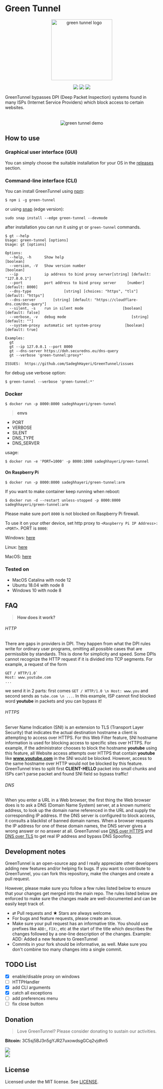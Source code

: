 # Green Tunnel
<p align="center">
    <img src="assets/logo.png" alt="green tunnel logo" width="200">
</p>
<p align="center">
    <img src="https://img.shields.io/github/license/SadeghHayeri/GreenTunnel.svg?color=Green&style=for-the-badge"> <img src="https://img.shields.io/github/repo-size/SadeghHayeri/GreenTunnel.svg?color=Green&style=for-the-badge"> <img src="https://img.shields.io/discord/707464295021019197?color=Green&style=for-the-badge">
</p>

GreenTunnel bypasses DPI (Deep Packet Inspection) systems found in many ISPs (Internet Service Providers) which block access to certain websites.

<p align="center">
    <img src="assets/demo.gif" alt="green tunnel demo" style="margin-top: 20px;">
</p>

## How to use
### Graphical user interface (GUI)
You can simply choose the suitable installation for your OS in the [releases](https://github.com/SadeghHayeri/GreenTunnel/releases "releases") section.

### Command-line interface (CLI)
You can install GreenTunnel using [npm](https://www.npmjs.org/ "npm"):
```
$ npm i -g green-tunnel
```

or using [snap](https://snapcraft.io) (edge version):
```
sudo snap install --edge green-tunnel --devmode
```


after installation you can run it using `gt` or `green-tunnel` commands.

```
$ gt --help
Usage: green-tunnel [options]
Usage: gt [options]

Options:
  --help, -h      Show help                                            [boolean]
  --version, -V   Show version number                                  [boolean]
  --ip            ip address to bind proxy server[string] [default: "127.0.0.1"]
  --port          port address to bind proxy server     [number] [default: 8000]
  --dns-type               [string] [choices: "https", "tls"] [default: "https"]
  --dns-server        [string] [default: "https://cloudflare-dns.com/dns-query"]
  --silent, -s    run in silent mode                  [boolean] [default: false]
  --verbose, -v   debug mode                              [string] [default: ""]
  --system-proxy  automatic set system-proxy           [boolean] [default: true]

Examples:
  gt
  gt --ip 127.0.0.1 --port 8000
  gt --dns-server https://doh.securedns.eu/dns-query
  gt --verbose 'green-tunnel:proxy*'

ISSUES:  https://github.com/SadeghHayeri/GreenTunnel/issues
```

for debug use verbose option:
```
$ green-tunnel --verbose 'green-tunnel:*'
```

### Docker
```
$ docker run -p 8000:8000 sadeghhayeri/green-tunnel
```
> **envs**
* PORT
* VERBOSE
* SILENT
* DNS_TYPE
* DNS_SERVER

usage:
```
$ docker run -e 'PORT=1000' -p 8000:1000 sadeghhayeri/green-tunnel
```

#### On Raspberry Pi
```
$ docker run -p 8000:8000 sadeghhayeri/green-tunnel:arm
```

If you want to make container keep running when reboot:
```
$ docker run -d --restart unless-stopped -p 8000:8000 sadeghhayeri/green-tunnel:arm
```

Please make sure port `8000` is not blocked on Raspberry Pi firewall.

To use it on your other device, set http proxy to ```<Raspberry Pi IP Address>:<PORT>```. PORT is `8000`:

Windows: [here](https://www.howtogeek.com/tips/how-to-set-your-proxy-settings-in-windows-8.1/)

Linux: [here](https://www.cyberciti.biz/faq/linux-unix-set-proxy-environment-variable/)

MacOS: [here](https://www.howtogeek.com/293444/how-to-configure-a-proxy-server-on-a-mac/)


### Tested on
- MacOS Catalina with node 12
- Ubuntu 18.04 with node 8
- Windows 10 with node 8


## FAQ
> **How does it work?**
###### HTTP
There are gaps in providers in DPI.  They happen from what the DPI rules write for ordinary user programs, omitting all possible cases that are permissible by standards.  This is done for simplicity and speed.
Some DPIs cannot recognize the HTTP request if it is divided into TCP segments.  For example, a request of the form

```
GET / HTTP/1.0`
Host: www.youtube.com
...
```
we send it in 2 parts: first comes `GET / HTTP/1.0 \n Host: www.you` and second sends as `tube.com \n ...`. In this example, ISP cannot find blocked word **youtube** in packets and you can bypass it!

###### HTTPS
Server Name Indication (SNI) is an extension to TLS (Transport Layer Security) that indicates the actual destination hostname a client is attempting to access over HTTPS. For this Web Filter feature, SNI hostname information is used for blocking access to specific sites over HTTPS. For example, if the administrator chooses to block the hostname **youtube** using this feature, all Website access attempts over HTTPS that contain **youtube** like **www.youtube.com** in the SNI would be blocked. However, access to the same hostname over HTTP would not be blocked by this feature. GreenTunnel tries to split first **CLIENT-HELLO** packet into small chunks and ISPs can't parse packet and found SNI field so bypass traffic!

###### DNS
When you enter a URL in a Web browser, the first thing the Web browser does is to ask a DNS (Domain Name System) server, at a known numeric address, to look up the domain name referenced in the URL and supply the corresponding IP address.
If the DNS server is configured to block access, it consults a blacklist of banned domain names. When a browser requests the IP address for one of these domain names, the DNS server gives a wrong answer or no answer at all.
GreenTunnel use [DNS over HTTPS](https://en.wikipedia.org/wiki/DNS_over_HTTPS "doh (DNS over HTTPS)") and [DNS over TLS](https://en.wikipedia.org/wiki/DNS_over_TLS "DNS over TLS") to get real IP address and bypass DNS Spoofing.

## Development notes
GreenTunnel is an open-source app and I really appreciate other developers adding new features and/or helping fix bugs. If you want to contribute to GreenTunnel, you can fork this repository, make the changes and create a pull request.

However, please make sure you follow a few rules listed below to ensure that your changes get merged into the main repo. The rules listed below are enforced to make sure the changes made are well-documented and can be easily kept track of.

- ⇄ Pull requests and ★ Stars are always welcome.
- For bugs and feature requests, please create an issue.
- Make sure your pull request has an informative title. You should use prefixes like `ADD:`, `FIX:`, etc at the start of the title which describes the changes followed by a one-line description of the changes. Example: ADD: Added a new feature to GreenTunnel
- Commits in your fork should be informative, as well. Make sure you don't combine too many changes into a single commit.

## TODO List
- [X] enable/disable proxy on windows
- [ ] HTTPHandler
- [X] add CLI arguments
- [X] catch all exceptions
- [ ] add preferences menu
- [ ] fix close button

## Donation
> Love GreenTunnel? Please consider donating to sustain our activities.

**Bitcoin:** 3C5sj5BJ3n5gYJR27uxowdsgGCq2vjdhn5

[![](https://img.shields.io/badge/Buy%20me%20a%20coffee-IRR%20|%20PayPing-Red.svg?style=for-the-badge&logo=ko-fi)](https://payping.ir/d/TXTS)
<br />
[![](https://img.shields.io/badge/Buy%20me%20a%20coffee-USD%20|%20PayPal-Red.svg?style=for-the-badge&logo=ko-fi)](https://www.paypal.com/cgi-bin/webscr?cmd=_donations&business=HJ5TBXVYTHS7N&currency_code=USD&source=url)

## License
Licensed under the MIT license. See [LICENSE](https://github.com/SadeghHayeri/GreenTunnel/blob/master/LICENSE "LICENSE").
